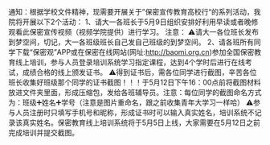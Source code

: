 通知：根据学校文件精神，现需要开展关于”保密宣传教育高校行“的系列活动，我院将开展以下2个活动：
1、请大一各班长于5月9日组织安排好利用早读或者晚修观看此保密宣传视频（视频学院提供）进行学习。
注意：
⚠请大一各位班长发布到梦空间，切记，大一各班级班长自己发自己班级的到梦空间。
2、请各班所有同学下载“保密观”APP或在保密在线网站(网址:http://baomi.org.cn)参加全国保密教育线上培训，参与人员登录培训系统学习指定课程，达到4个学时后进行在线考试，成绩合格的线上颁发证书。
⚠得到证书后，需各位同学进行截图，辛苦各位班长收集好班级那个同学的证书截图！！！于5月12日下午16：00点前将截图材料放进文件夹里面，形成压缩包，发给各班辅导员。注意：每位同学的截图命名方式为：班级➕姓名➕学号（注意是图片重命名，跟之前收集青年大学习一样哈）
⚠参与人员注册时只填写手机号和昵称，形成证书时可以输入真实姓名，培训系统不记录该真实姓名。保密教育线上培训系统将于5月5日上线，大家需要在5月12日之前完成培训并提交截图。